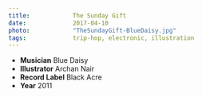 ```yaml
---
title:            The Sunday Gift
date:             2017-04-10
photo:            "TheSundayGift-BlueDaisy‎.jpg"
tags:             trip-hop, electronic, illustration
---
```


- **Musician** Blue Daisy
- **Illustrator** Archan Nair
- **Record Label** Black Acre
- **Year** 2011
